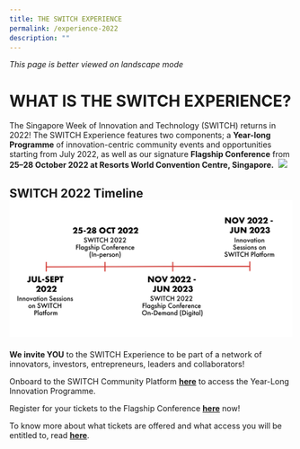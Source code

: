```yaml
---
title: THE SWITCH EXPERIENCE
permalink: /experience-2022
description: ""
---
```

*This page is better viewed on landscape mode*

# **WHAT IS THE SWITCH EXPERIENCE?**
The Singapore Week of Innovation and Technology (SWITCH) returns in 2022! The SWITCH Experience features two components; a **Year-long Programme** of innovation-centric community events and opportunities starting from July 2022, as well as our signature **Flagship Conference** from **25–28 October 2022 at Resorts World Convention Centre, Singapore.** 
![](/images/SWITCH%202022%20Landing%20Page/SWITCH%20Components%20Infographic%20(2400%20×%201600%20px)%20ver2.png)

## **SWITCH 2022 Timeline** ![](/images/SWITCH%202022%20Landing%20Page/E69C2E6D-96DB-4215-BB85-8DC3C766AA67_1_201_a.jpeg)
**We invite YOU** to the SWITCH Experience to be part of a network of innovators, investors, entrepreneurs, leaders and collaborators! 

Onboard to the SWITCH Community Platform **[here](https://form.gov.sg/#!/624d5568045bce00127c096c)** to access the Year-Long Innovation Programme. 

Register for your tickets to the Flagship Conference **[here](https://community.switchsg.org/register)** now! 

To know more about what tickets are offered and what access you will be entitled to, read **[here](https://enterprisesg-switch-staging.netlify.app/tickets)**.